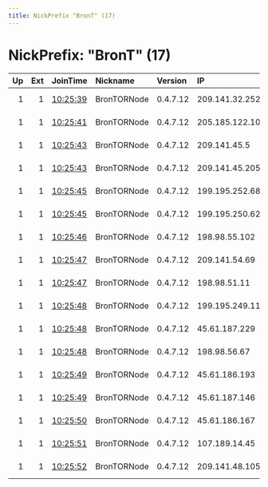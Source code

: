 ```yaml
---
title: NickPrefix "BronT" (17)
---
```


# NickPrefix: "BronT" (17)

|   Up |   Ext | JoinTime                                                                                              | Nickname    | Version   | IP              | AS      | CC   |   ORp |   Dirp | OS    | Contact                             |   eFamMembers |
|-----:|------:|:------------------------------------------------------------------------------------------------------|:------------|:----------|:----------------|:--------|:-----|------:|-------:|:------|:------------------------------------|--------------:|
|    1 |     1 | [10:25:39](https://nusenu.github.io/OrNetStats/w/relay/7219B16F290BE3CC0F8F6B620A902C8E3BC33D3F.html) | BronTORNode | 0.4.7.12  | 209.141.32.252  | PONYNET | us   |  7777 |      0 | Linux | Brontoturbo@proton.me 1HfGz9Fbxyc49 |            38 |
|    1 |     1 | [10:25:41](https://nusenu.github.io/OrNetStats/w/relay/53BF46C55089095A01EBCE74426834906AF7507E.html) | BronTORNode | 0.4.7.12  | 205.185.122.109 | PONYNET | us   |  7777 |      0 | Linux | Brontoturbo@proton.me 1HfGz9Fbxyc49 |            38 |
|    1 |     1 | [10:25:43](https://nusenu.github.io/OrNetStats/w/relay/678511AE5937A0B98F52EBC09C0B5049542E41C2.html) | BronTORNode | 0.4.7.12  | 209.141.45.5    | PONYNET | us   |  7777 |      0 | Linux | Brontoturbo@proton.me 1HfGz9Fbxyc49 |            38 |
|    1 |     1 | [10:25:43](https://nusenu.github.io/OrNetStats/w/relay/716649497E7C96B7C1DFBF1E9017D8EE3CA07C80.html) | BronTORNode | 0.4.7.12  | 209.141.45.205  | PONYNET | us   |  7777 |      0 | Linux | Brontoturbo@proton.me 1HfGz9Fbxyc49 |            38 |
|    1 |     1 | [10:25:45](https://nusenu.github.io/OrNetStats/w/relay/41A45BFB4FB05379CC5BE2462B417C241BC5FD7E.html) | BronTORNode | 0.4.7.12  | 199.195.252.68  | PONYNET | us   |  7777 |      0 | Linux | Brontoturbo@proton.me 1HfGz9Fbxyc49 |            38 |
|    1 |     1 | [10:25:45](https://nusenu.github.io/OrNetStats/w/relay/CB764BDF80F72AEC443FC8ACF768419A7265E6D1.html) | BronTORNode | 0.4.7.12  | 199.195.250.62  | PONYNET | us   |  7777 |      0 | Linux | Brontoturbo@proton.me 1HfGz9Fbxyc49 |            38 |
|    1 |     1 | [10:25:46](https://nusenu.github.io/OrNetStats/w/relay/1C630A42C2D959534D05ED39D70F0C09A034BC7F.html) | BronTORNode | 0.4.7.12  | 198.98.55.102   | PONYNET | us   |  7777 |      0 | Linux | Brontoturbo@proton.me 1HfGz9Fbxyc49 |            38 |
|    1 |     1 | [10:25:47](https://nusenu.github.io/OrNetStats/w/relay/2065570972A29A26AC34E40FC17D88AD87597419.html) | BronTORNode | 0.4.7.12  | 209.141.54.69   | PONYNET | us   |  7777 |      0 | Linux | Brontoturbo@proton.me 1HfGz9Fbxyc49 |            38 |
|    1 |     1 | [10:25:47](https://nusenu.github.io/OrNetStats/w/relay/B5200183430FB2F95E60745FEEEBFAD893C65963.html) | BronTORNode | 0.4.7.12  | 198.98.51.11    | PONYNET | us   |  7777 |      0 | Linux | Brontoturbo@proton.me 1HfGz9Fbxyc49 |            38 |
|    1 |     1 | [10:25:48](https://nusenu.github.io/OrNetStats/w/relay/64DEFA61EB2FBBDCF058035A0371E3AF457089E9.html) | BronTORNode | 0.4.7.12  | 199.195.249.117 | PONYNET | us   |  7777 |      0 | Linux | Brontoturbo@proton.me 1HfGz9Fbxyc49 |            38 |
|    1 |     1 | [10:25:48](https://nusenu.github.io/OrNetStats/w/relay/6F7C9272072AA6F09CFC7E881F6252CC92CEA9C8.html) | BronTORNode | 0.4.7.12  | 45.61.187.229   | PONYNET | us   |  7777 |      0 | Linux | Brontoturbo@proton.me 1HfGz9Fbxyc49 |            38 |
|    1 |     1 | [10:25:48](https://nusenu.github.io/OrNetStats/w/relay/96FAEC4D7555CCB26691E2036C09B358402020EA.html) | BronTORNode | 0.4.7.12  | 198.98.56.67    | PONYNET | us   |  7777 |      0 | Linux | Brontoturbo@proton.me 1HfGz9Fbxyc49 |            38 |
|    1 |     1 | [10:25:49](https://nusenu.github.io/OrNetStats/w/relay/060BC0315D961557926C2804FB086A1B7D11DEA6.html) | BronTORNode | 0.4.7.12  | 45.61.186.193   | PONYNET | us   |  7777 |      0 | Linux | Brontoturbo@proton.me 1HfGz9Fbxyc49 |            38 |
|    1 |     1 | [10:25:49](https://nusenu.github.io/OrNetStats/w/relay/8947DC5ECA7C9EA2342A7B2AC180176F6BD68E96.html) | BronTORNode | 0.4.7.12  | 45.61.187.146   | PONYNET | us   |  7777 |      0 | Linux | Brontoturbo@proton.me 1HfGz9Fbxyc49 |            38 |
|    1 |     1 | [10:25:50](https://nusenu.github.io/OrNetStats/w/relay/2516A036E1697B65BE2D7D44662CF86312F7F889.html) | BronTORNode | 0.4.7.12  | 45.61.186.167   | PONYNET | us   |  7777 |      0 | Linux | Brontoturbo@proton.me 1HfGz9Fbxyc49 |            38 |
|    1 |     1 | [10:25:51](https://nusenu.github.io/OrNetStats/w/relay/1227B9AE46061CA1BD4FC688B3CA0E62D43191B8.html) | BronTORNode | 0.4.7.12  | 107.189.14.45   | PONYNET | lu   |  7777 |      0 | Linux | Brontoturbo@proton.me 1HfGz9Fbxyc49 |            38 |
|    1 |     1 | [10:25:52](https://nusenu.github.io/OrNetStats/w/relay/3E0C53DFBDF155FCE36661AB147A07641052A090.html) | BronTORNode | 0.4.7.12  | 209.141.48.105  | PONYNET | us   |  7777 |      0 | Linux | Brontoturbo@proton.me 1HfGz9Fbxyc49 |            38 |

